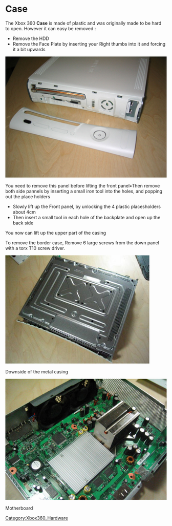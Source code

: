 # Case

The Xbox 360 **Case** is made of plastic and was originally made to be
hard to open. However it can easy be removed :

- Remove the HDD
- Remove the Face Plate by inserting your Right thumbs into it and
  forcing it a bit upwards

![<File:Face_removedzz.jpg>](../images/Face_removedzz.jpg)

You need to remove this panel before lifting the front panel•Then remove
both side pannels by inserting a small iron tool into the holes, and
popping out the place holders

- Slowly lift up the Front panel, by unlocking the 4 plastic placesholders about 4cm
- Then insert a small tool in each hole of the backplate and open up the back side

You now can lift up the upper part of the casing

To remove the border case, Remove 6 large screws from the down panel
with a torx T10 screw driver.

![<File:Underside3.jpg>](../images/Underside3.jpg "File:Underside3.jpg")

Downside of the metal casing

![<File:Therm_removed.jpg>](../images/Therm_removed.jpg "File:Therm_removed.jpg")

Motherboard

[Category:Xbox360_Hardware](../Category_Xbox360_Hardware)